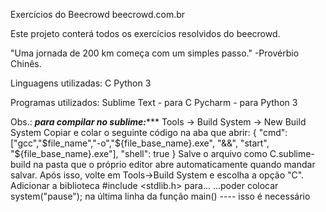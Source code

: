 Exercícios do Beecrowd
beecrowd.com.br

Este projeto conterá todos os exercícios resolvidos do beecrowd.

"Uma jornada de 200 km começa com um simples passo."
-Provérbio Chinês.

Linguagens utilizadas:
C 
Python 3

Programas utilizados:
Sublime Text - para C
Pycharm - para Python 3

Obs.:
*************para compilar no sublime:****************
Tools -> Build System -> New Build System
Copiar e colar o seguinte código na aba que abrir:
{ "cmd": ["gcc","$file_name","-o","${file_base_name}.exe", "&&", "start", "${file_base_name}.exe"], "shell": true }
Salve o arquivo como C.sublime-build na pasta que o próprio editor abre automaticamente quando mandar salvar.
Após isso, volte em Tools->Build System e escolha a opção "C".
Adicionar a biblioteca #include <stdlib.h> para...
...poder colocar system("pause"); na última linha da função main() ---- isso é necessário
